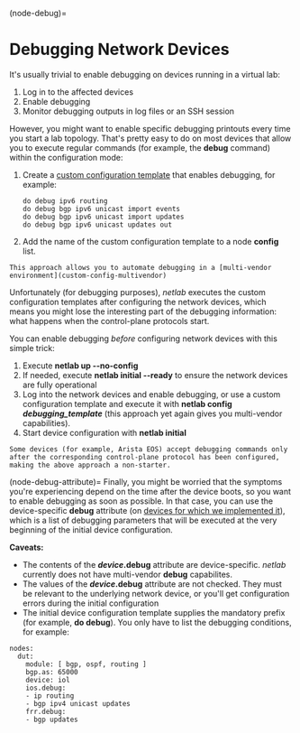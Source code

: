 (node-debug)=
# Debugging Network Devices

It's usually trivial to enable debugging on devices running in a virtual lab:

1. Log in to the affected devices
2. Enable debugging
3. Monitor debugging outputs in log files or an SSH session

However, you might want to enable specific debugging printouts every time you start a lab topology. That's pretty easy to do on most devices that allow you to execute regular commands (for example, the **debug** command) within the configuration mode:

1. Create a [custom configuration template](custom-config) that enables debugging, for example:

   ```
   do debug ipv6 routing
   do debug bgp ipv6 unicast import events
   do debug bgp ipv6 unicast import updates
   do debug bgp ipv6 unicast updates out
   ```

2. Add the name of the custom configuration template to a node **config** list.

```{tip}
This approach allows you to automate debugging in a [multi-vendor environment](custom-config-multivendor)
```

Unfortunately (for debugging purposes), _netlab_ executes the custom configuration templates after configuring the network devices, which means you might lose the interesting part of the debugging information: what happens when the control-plane protocols start.

You can enable debugging *before* configuring network devices with this simple trick:

1. Execute **netlab up --no-config**
2. If needed, execute **netlab initial --ready** to ensure the network devices are fully operational
3. Log into the network devices and enable debugging, or use a custom configuration template and execute it with **netlab config _debugging_template_** (this approach yet again gives you multi-vendor capabilities).
4. Start device configuration with **netlab initial**

```{warning}
Some devices (for example, Arista EOS) accept debugging commands only after the corresponding control-plane protocol has been configured, making the above approach a non-starter.
```

(node-debug-attribute)=
Finally, you might be worried that the symptoms you're experiencing depend on the time after the device boots, so you want to enable debugging as soon as possible. In that case, you can use the device-specific **debug** attribute (on [devices for which we implemented it](platform-initial-extra)), which is a list of debugging parameters that will be executed at the very beginning of the initial device configuration.

**Caveats:**

* The contents of the **_device_.debug** attribute are device-specific. *netlab* currently does not have multi-vendor **debug** capabilites.
* The values of the **_device_.debug** attribute are not checked. They must be relevant to the underlying network device, or you'll get configuration errors during the initial configuration
* The initial device configuration template supplies the mandatory prefix (for example, **do debug**). You only have to list the debugging conditions, for example:

```
nodes:
  dut:
    module: [ bgp, ospf, routing ]
    bgp.as: 65000
    device: iol
    ios.debug:
    - ip routing
    - bgp ipv4 unicast updates
    frr.debug:
    - bgp updates
```
